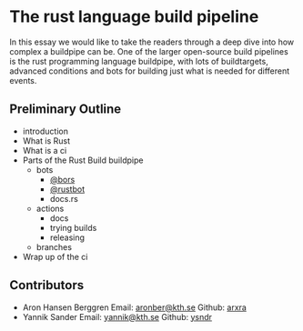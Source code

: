 # The rust language build pipeline

In this essay we would like to take the readers through a deep dive into how complex a buildpipe can be.
One of the larger open-source build pipelines is the rust programming language buildpipe,
with lots of buildtargets, advanced conditions and bots for building just what is needed for different events.

## Preliminary Outline
-  introduction
  - What is Rust
  - What is a ci
- Parts of the Rust Build buildpipe
  - bots
     - [\@bors](https://bors.rust-lang.org/)
     - [\@rustbot](https://github.com/rust-lang/triagebot)
     - docs.rs
   - actions
      - docs
      - trying builds
      - releasing
   - branches
- Wrap up of the ci

## Contributors

- Aron Hansen Berggren
  Email: [aronber@kth.se](mailto:aronber@kth.se)
  Github: [arxra](https://github.com/arxra)
- Yannik Sander
  Email: [yannik@kth.se](mailto:yannik@kth.se)
  Github: [ysndr](https://github.com/ysndr)
